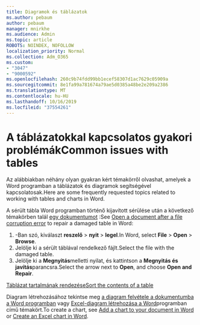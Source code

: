 ```yaml
---
title: Diagramok és táblázatok
ms.author: pebaum
author: pebaum
manager: mnirkhe
ms.audience: Admin
ms.topic: article
ROBOTS: NOINDEX, NOFOLLOW
localization_priority: Normal
ms.collection: Adm_O365
ms.custom:
- "3047"
- "9000592"
ms.openlocfilehash: 260c9b74fdd99bb1ecef58307d1ac7629c05909a
ms.sourcegitcommit: 8e1fa99a781674a79ae5d0385a48be2e209a2386
ms.translationtype: MT
ms.contentlocale: hu-HU
ms.lasthandoff: 10/16/2019
ms.locfileid: "37554261"
---
```

# <a name="common-issues-with-tables"></a><span data-ttu-id="891b5-102">A táblázatokkal kapcsolatos gyakori problémák</span><span class="sxs-lookup"><span data-stu-id="891b5-102">Common issues with tables</span></span> 

<span data-ttu-id="891b5-103">Az alábbiakban néhány olyan gyakran kért témakörről olvashat, amelyek a Word programban a táblázatok és diagramok segítségével kapcsolatosak.</span><span class="sxs-lookup"><span data-stu-id="891b5-103">Here are some frequently requested topics related to working with tables and charts in Word.</span></span>

<span data-ttu-id="891b5-104">A sérült tábla Word programban történő kijavított sérülése után a következő témakörben talál [egy dokumentumot](https://support.office.com/article/47df9d48-2165-4411-a699-1786ac734bc3) :</span><span class="sxs-lookup"><span data-stu-id="891b5-104">See [Open a document after a file corruption error](https://support.office.com/article/47df9d48-2165-4411-a699-1786ac734bc3) to repair a damaged table in Word:</span></span>

 1. <span data-ttu-id="891b5-105">-Ban szó, kiválaszt **reszelő** > **nyit** > **legel**.</span><span class="sxs-lookup"><span data-stu-id="891b5-105">In Word, select **File** > **Open** > **Browse**.</span></span>
 2. <span data-ttu-id="891b5-106">Jelölje ki a sérült táblával rendelkező fájlt.</span><span class="sxs-lookup"><span data-stu-id="891b5-106">Select the file with the damaged table.</span></span>
 3. <span data-ttu-id="891b5-107">Jelölje ki a **Megnyitás**melletti nyilat, és kattintson a **Megnyitás és javítás**parancsra.</span><span class="sxs-lookup"><span data-stu-id="891b5-107">Select the arrow next to **Open**, and choose **Open and Repair**.</span></span>

[<span data-ttu-id="891b5-108">Táblázat tartalmának rendezése</span><span class="sxs-lookup"><span data-stu-id="891b5-108">Sort the contents of a table</span></span>](https://support.office.com/article/F8392477-4613-49CD-ABA6-7C2E48F1D91F)

<span data-ttu-id="891b5-109">Diagram létrehozásához tekintse meg [a diagram felvétele a dokumentumba a Word programban](https://support.office.com/article/ff48e3eb-5e04-4368-a39e-20df7c798932) vagy [Excel-diagram létrehozása a Word](https://support.office.com/article/11A7D2F0-4487-4A9B-BBC6-D50916CD4A57)programban című témakört.</span><span class="sxs-lookup"><span data-stu-id="891b5-109">To create a chart, see [Add a chart to your document in Word](https://support.office.com/article/ff48e3eb-5e04-4368-a39e-20df7c798932) or [Create an Excel chart in Word](https://support.office.com/article/11A7D2F0-4487-4A9B-BBC6-D50916CD4A57).</span></span>